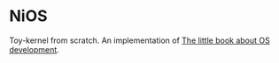 # NiOS
Toy-kernel from scratch. An implementation of [The little book about OS development](https://littleosbook.github.io/).
